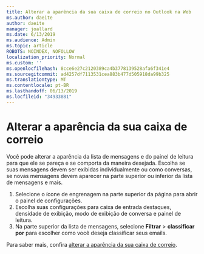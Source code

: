 ```yaml
---
title: Alterar a aparência da sua caixa de correio no Outlook na Web
ms.author: daeite
author: daeite
manager: joallard
ms.date: 6/13/2019
ms.audience: Admin
ms.topic: article
ROBOTS: NOINDEX, NOFOLLOW
localization_priority: Normal
ms.custom: ''
ms.openlocfilehash: 8cce6e27c2120389ca4b3778139528afa6f341e4
ms.sourcegitcommit: ad4257df7113531cea883b477d505918da99b325
ms.translationtype: MT
ms.contentlocale: pt-BR
ms.lasthandoff: 06/13/2019
ms.locfileid: "34933881"
---
```

# <a name="change-the-look-of-your-mailbox"></a>Alterar a aparência da sua caixa de correio

Você pode alterar a aparência da lista de mensagens e do painel de leitura para que ele se pareça e se comporta da maneira desejada. Escolha se suas mensagens devem ser exibidas individualmente ou como conversas, se novas mensagens devem aparecer na parte superior ou inferior da lista de mensagens e mais.

1. Selecione o ícone de engrenagem na parte superior da página para abrir o painel de configurações.
1. Escolha suas configurações para caixa de entrada destaques, densidade de exibição, modo de exibição de conversa e painel de leitura.
1. Na parte superior da lista de mensagens, selecione **Filtrar** > **classificar por** para escolher como você deseja classificar seus emails.

Para saber mais, confira [alterar a aparência da sua caixa de correio](https://support.office.com/article/b41c2ecb-f23c-42b3-b7f8-659646d5e58c).